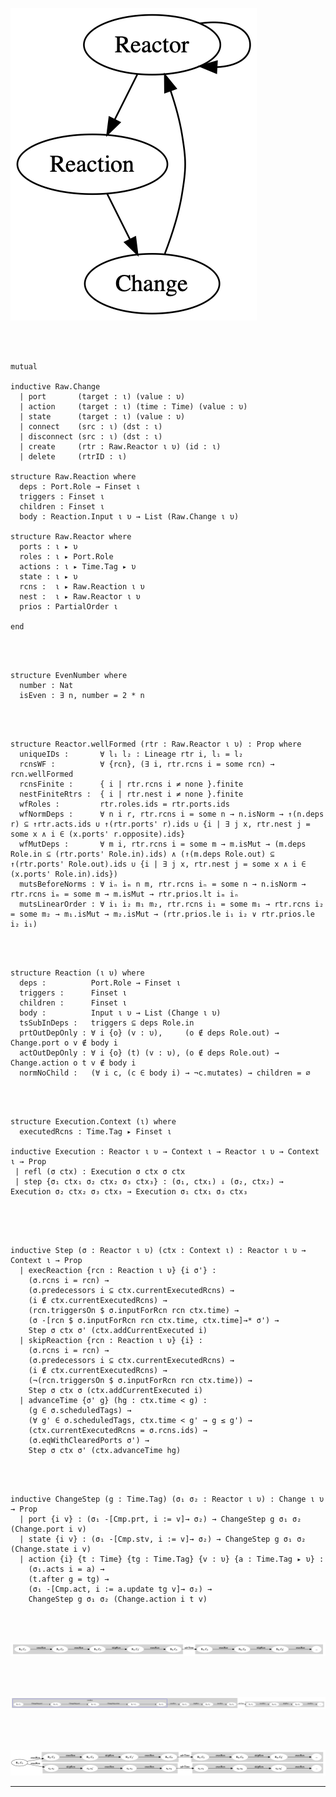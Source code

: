 ![Dependencies](../images/dependencies.png)

<br/>
<br/>

```lean
mutual 

inductive Raw.Change
  | port       (target : ι) (value : υ)
  | action     (target : ι) (time : Time) (value : υ)
  | state      (target : ι) (value : υ)
  | connect    (src : ι) (dst : ι)
  | disconnect (src : ι) (dst : ι)
  | create     (rtr : Raw.Reactor ι υ) (id : ι)
  | delete     (rtrID : ι)

structure Raw.Reaction where
  deps : Port.Role → Finset ι
  triggers : Finset ι
  children : Finset ι
  body : Reaction.Input ι υ → List (Raw.Change ι υ)

structure Raw.Reactor where
  ports : ι ▸ υ
  roles : ι ▸ Port.Role
  actions : ι ▸ Time.Tag ▸ υ
  state : ι ▸ υ
  rcns :  ι ▸ Raw.Reaction ι υ
  nest :  ι ▸ Raw.Reactor ι υ
  prios : PartialOrder ι

end
```

<br/>
<br/>

```lean
structure EvenNumber where
  number : Nat
  isEven : ∃ n, number = 2 * n 
```

<br/>
<br/>

```lean
structure Reactor.wellFormed (rtr : Raw.Reactor ι υ) : Prop where
  uniqueIDs :       ∀ l₁ l₂ : Lineage rtr i, l₁ = l₂ 
  rcnsWF :          ∀ {rcn}, (∃ i, rtr.rcns i = some rcn) → rcn.wellFormed
  rcnsFinite :      { i | rtr.rcns i ≠ none }.finite
  nestFiniteRtrs :  { i | rtr.nest i ≠ none }.finite
  wfRoles :         rtr.roles.ids = rtr.ports.ids
  wfNormDeps :      ∀ n i r, rtr.rcns i = some n → n.isNorm → ↑(n.deps r) ⊆ ↑rtr.acts.ids ∪ ↑(rtr.ports' r).ids ∪ {i | ∃ j x, rtr.nest j = some x ∧ i ∈ (x.ports' r.opposite).ids}
  wfMutDeps :       ∀ m i, rtr.rcns i = some m → m.isMut → (m.deps Role.in ⊆ (rtr.ports' Role.in).ids) ∧ (↑(m.deps Role.out) ⊆ ↑(rtr.ports' Role.out).ids ∪ {i | ∃ j x, rtr.nest j = some x ∧ i ∈ (x.ports' Role.in).ids})
  mutsBeforeNorms : ∀ iₙ iₘ n m, rtr.rcns iₙ = some n → n.isNorm → rtr.rcns iₘ = some m → m.isMut → rtr.prios.lt iₘ iₙ
  mutsLinearOrder : ∀ i₁ i₂ m₁ m₂, rtr.rcns i₁ = some m₁ → rtr.rcns i₂ = some m₂ → m₁.isMut → m₂.isMut → (rtr.prios.le i₁ i₂ ∨ rtr.prios.le i₂ i₁) 
```

<br/>
<br/>

```lean
structure Reaction (ι υ) where
  deps :          Port.Role → Finset ι 
  triggers :      Finset ι
  children :      Finset ι
  body :          Input ι υ → List (Change ι υ)
  tsSubInDeps :   triggers ⊆ deps Role.in
  prtOutDepOnly : ∀ i {o} (v : υ),     (o ∉ deps Role.out) → Change.port o v ∉ body i
  actOutDepOnly : ∀ i {o} (t) (v : υ), (o ∉ deps Role.out) → Change.action o t v ∉ body i
  normNoChild :   (∀ i c, (c ∈ body i) → ¬c.mutates) → children = ∅
```











<br/>
<br/>

```lean
structure Execution.Context (ι) where
  executedRcns : Time.Tag ▸ Finset ι

inductive Execution : Reactor ι υ → Context ι → Reactor ι υ → Context ι → Prop
 | refl (σ ctx) : Execution σ ctx σ ctx
 | step {σ₁ ctx₁ σ₂ ctx₂ σ₃ ctx₃} : (σ₁, ctx₁) ⇓ (σ₂, ctx₂) → Execution σ₂ ctx₂ σ₃ ctx₃ → Execution σ₁ ctx₁ σ₃ ctx₃
```

<br/>
<br/>

```lean

inductive Step (σ : Reactor ι υ) (ctx : Context ι) : Reactor ι υ → Context ι → Prop 
  | execReaction {rcn : Reaction ι υ} {i σ'} : 
    (σ.rcns i = rcn) →
    (σ.predecessors i ⊆ ctx.currentExecutedRcns) →
    (i ∉ ctx.currentExecutedRcns) →
    (rcn.triggersOn $ σ.inputForRcn rcn ctx.time) →
    (σ -[rcn $ σ.inputForRcn rcn ctx.time, ctx.time]→* σ') →
    Step σ ctx σ' (ctx.addCurrentExecuted i)
  | skipReaction {rcn : Reaction ι υ} {i} :
    (σ.rcns i = rcn) →
    (σ.predecessors i ⊆ ctx.currentExecutedRcns) →
    (i ∉ ctx.currentExecutedRcns) →
    (¬(rcn.triggersOn $ σ.inputForRcn rcn ctx.time)) →
    Step σ ctx σ (ctx.addCurrentExecuted i)
  | advanceTime {σ' g} (hg : ctx.time < g) :
    (g ∈ σ.scheduledTags) →
    (∀ g' ∈ σ.scheduledTags, ctx.time < g' → g ≤ g') →
    (ctx.currentExecutedRcns = σ.rcns.ids) →
    (σ.eqWithClearedPorts σ') →
    Step σ ctx σ' (ctx.advanceTime hg)
```

<br/>
<br/>

```lean
inductive ChangeStep (g : Time.Tag) (σ₁ σ₂ : Reactor ι υ) : Change ι υ → Prop 
  | port {i v} : (σ₁ -[Cmp.prt, i := v]→ σ₂) → ChangeStep g σ₁ σ₂ (Change.port i v) 
  | state {i v} : (σ₁ -[Cmp.stv, i := v]→ σ₂) → ChangeStep g σ₁ σ₂ (Change.state i v)
  | action {i} {t : Time} {tg : Time.Tag} {v : υ} {a : Time.Tag ▸ υ} : 
    (σ₁.acts i = a) → 
    (t.after g = tg) → 
    (σ₁ -[Cmp.act, i := a.update tg v]→ σ₂) → 
    ChangeStep g σ₁ σ₂ (Change.action i t v)
```

<br/>
<br/>

![](../images/temp1.png)

<br/>
<br/>

![](../images/temp2.png)

<br/>
<br/>

![](../images/temp3.png)

---

<!---
digraph G {
  rankdir="LR";
  
  subgraph cluster_0 {
    style=filled;
    color=lightgrey;
    node [style=filled,color=white];
    
    "R₂, C₂";
    "R₂, C₂" -> "R₃, C₃" [label = "execRcn"];
    "R₃, C₃" -> "R₃, C₃'" [label = "skipRcn"];
    "R₃, C₃'" -> "R₄, C₄" [label = "execRcn"];
    
    #subgraph cluster_2 {
    #  label="execRcn";
    #  color=blue;
    #  style=outline;
    #  "R₁, C₁" -> "R₁', C₁" [label = "ChangeStep.port"];
    #  "R₁', C₁" -> "R₁'', C₁" [label = "ChangeStep.port"];
    #  "R₁'', C₁" -> "R₁''', C₁" [label = "ChangeStep.action"];
    #  "R₁''', C₁" -> "R₂, C₂";
    #}
  }
  
  "R₁, C₁" -> "R₂, C₂" [label = "execRcn"];
  
  subgraph cluster_1 {
    style=filled;
    color=lightgrey;
    node [style=filled,color=white];
    
    "R₄, C₄" -> "R₅, C₅" [label = "advTime"];
    "R₅, C₅" -> "R₆, C₆" [label = "execRcn"];
    "R₆, C₆" -> "R₆, C₆'" [label = "skipRcn"];
    "R₆, C₆'" -> "..." [label = "  execRcn"];
  } 
  
  subgraph cluster_0prime {
    style=filled;
    color=lightgrey;
    node [style=filled,color=white];
    
    "r₂, c₂";
    "r₂, c₂" -> "r₂, c₂'" [label = "skipRcn"];
    "r₂, c₂'" -> "r₃, c₃" [label = "execRcn"];
    "r₃, c₃" -> "r₄, c₄" [label = "execRcn"];
  }
  
  "R₁, C₁" -> "r₂, c₂" [label = "execRcn"];
  
  subgraph cluster_1prime {
    style=filled;
    color=lightgrey;
    node [style=filled,color=white];
    
    "r₄, c₄" -> "r₅, c₅" [label = "advTime"];
    "r₅, c₅" -> "r₆, c₆" [label = "execRcn"];
    "r₆, c₆" -> "r₆, c₆'" [label = "skipRcn"];
    "r₆, c₆'" -> ".." [label = "  execRcn"];
    
    # "R₈, C₈"
  }
  
}
--->






